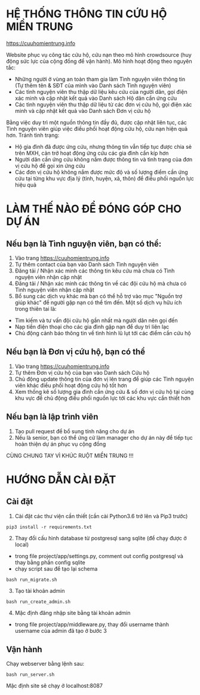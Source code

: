 # HỆ THỐNG THÔNG TIN CỨU HỘ MIỀN TRUNG 

https://cuuhomientrung.info  

Website phục vụ công tác cứu hộ, cứu nạn theo mô hình crowdsource (huy động sức lực của cộng đồng để vận hành). Mô hình hoạt động theo nguyên tắc:  
- Những người ở vùng an toàn tham gia làm Tình nguyện viên thông tin (Tự thêm tên & SĐT của mình vào Danh sách Tình nguyện viên) 
- Các tình nguyện viên thu thập dữ liệu kêu cứu của người dân, gọi điện xác minh và cập nhật kết quả vào Danh sách Hộ dân cần ứng cứu 
- Các tình nguyện viên thu thập dữ liệu từ các đơn vị cứu hộ, gọi điện xác minh và cập nhật kết quả vào Danh sách Đơn vị cứu hộ 

Bằng việc duy trì một nguồn thông tin đầy đủ, được cập nhật liên tục, các Tình nguyện viên giúp việc điều phối hoạt động cứu hộ, cứu nạn hiện quả hơn. Tránh tình trạng:  
- Hộ gia đình đã được ứng cứu, nhưng thông tin vẫn tiếp tục được chia sẻ trên MXH, cản trở hoạt động ứng cứu các gia đình cần kíp hơn 
- Người dân cần ứng cứu không nắm được thông tin và tình trạng của đơn vị cứu hộ để gọi xin ứng cứu 
- Các đơn vị cứu hộ không nắm được mức độ và số lượng điểm cần ứng cứu tại từng khu vực địa lý (tỉnh, huyện, xã, thôn) để điều phối nguồn lực hiệu quả 

# LÀM THẾ NÀO ĐỂ ĐÓNG GÓP CHO DỰ ÁN   
## Nếu bạn là Tình nguyện viên, bạn có thể: 
1. Vào trang https://cuuhomientrung.info  
2. Tự thêm contact của bạn vào Danh sách Tình nguyện viên 
3. Đăng tải / Nhận xác minh các thông tin kêu cứu mà chưa có Tình nguyện viên nhận cập nhật 
4. Đăng tải / Nhận xác minh các thông tin về các đội cứu hộ mà chưa có Tình nguyện viên nhận cập nhật 
5. Bổ sung các dịch vụ khác mà bạn có thể hỗ trợ vào mục "Nguồn trợ giúp khác" để người gặp nạn có thể tìm đến. Một số dịch vụ hữu ích trong thiên tai là: 
- Tìm kiếm và tư vấn đội cứu hộ gần nhất mà người dân nên gọi đến 
- Nạp tiền điện thoại cho các gia đình gặp nạn để duy trì liên lạc 
- Chủ động cảnh báo thông tin về tình hình lũ lụt tới các điểm cần cứu hộ 

## Nếu bạn là Đơn vị cứu hộ, bạn có thể 
1. Vào trang https://cuuhomientrung.info  
2. Tự thêm Đơn vị cứu hộ của bạn vào Danh sách Cứu hộ 
3. Chủ động update thông tin của đơn vị lên trang để giúp các Tình nguyện viên khác điều phối hoạt động cứu hộ tốt hơn 
4. Xem thống kê số lượng gia đình cần ứng cứu & số đơn vị cứu hộ tại cùng khu vực để chủ động điều phối nguồn lực tới các khu vực cần thiết hơn 

## Nếu bạn là lập trình viên 
1. Tạo pull request để bổ sung tính năng cho dự án
2. Nếu là senior, bạn có thể ứng cử làm manager cho dự án này để tiếp tục hoàn thiện dự án phục vụ cộng đồng 

CÙNG CHUNG TAY VÌ KHÚC RUỘT MIỀN TRUNG !!!

# HƯỚNG DẪN CÀI ĐẶT 

## Cài đặt 
1. Cài đặt các thư viện cần thiết (cần cài Python3.6 trở lên và Pip3 trước)
~~~
pip3 install -r requirements.txt
~~~

2. Thay đổi cấu hình database từ postgresql sang sqlite (để chạy được ở local)  
- trong file project/app/settings.py, comment out config postgresql và thay bằng phần config sqlite 
- chạy script sau để tạo lại schema 
~~~
bash run_migrate.sh
~~~

3. Tạo tài khoản admin 
~~~
bash run_create_admin.sh
~~~

4. Mặc định đăng nhập site bằng tài khoản admin 
- trong file project/app/middleware.py, thay đổi username thành username của admin đã tạo ở bước 3

## Vận hành 
Chạy webserver bằng lệnh sau:
~~~
bash run_server.sh
~~~

Mặc định site sẽ chạy ở localhost:8087

